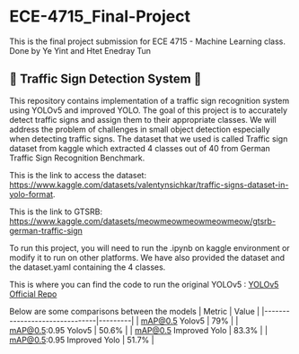 # ECE-4715_Final-Project
This is the final project submission for ECE 4715 - Machine Learning class. Done by Ye Yint and Htet Enedray Tun
## 🚀 Traffic Sign Detection System 🎯

  This repository contains implementation of a traffic sign recognition system using YOLOv5 and improved YOLO. The goal of this project is to accurately detect traffic signs and assign them to their appropriate classes. We will address the problem of challenges in small object detection especially when detecting traffic signs. The dataset that we used is called Traffic sign dataset from kaggle which extracted 4 classes out of 40 from German Traffic Sign Recognition Benchmark. 

This is the link to access the dataset: https://www.kaggle.com/datasets/valentynsichkar/traffic-signs-dataset-in-yolo-format.

This is the link to GTSRB: https://www.kaggle.com/datasets/meowmeowmeowmeowmeow/gtsrb-german-traffic-sign

To run this project, you will need to run the .ipynb on kaggle environment or modify it to run on other platforms. 
We have also provided the dataset and the dataset.yaml containing the 4 classes. 

This is where you can find the code to run the original YOLOv5 : [YOLOv5 Official Repo](https://github.com/ultralytics/yolov5)


Below are some comparisons between the models 
| Metric                        | Value   |
|-------------------------------|---------|
| mAP@0.5  Yolov5               | 79%     |
| mAP@0.5:0.95 Yolov5           | 50.6%   |
| mAP@0.5   Improved Yolo       | 83.3%   |
| mAP@0.5:0.95   Improved Yolo  | 51.7%   |
